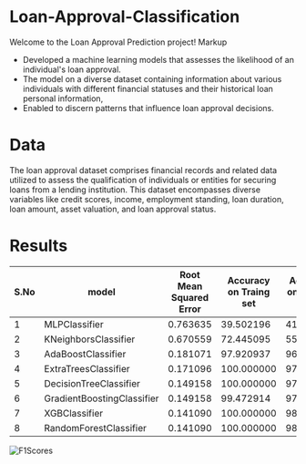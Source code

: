 # Loan-Approval-Classification
Welcome to the Loan Approval Prediction project!
Markup 
* Developed a machine learning models that assesses the likelihood of an individual's loan approval. 
* The model on a diverse dataset containing information about various individuals with different financial statuses and their historical loan personal information,
* Enabled to discern patterns that influence loan approval decisions.
# Data
The loan approval dataset comprises financial records and related data utilized to assess the qualification of individuals or entities for securing loans from a lending institution. This dataset encompasses diverse variables like credit scores, income, employment standing, loan duration, loan amount, asset valuation, and loan approval status.
# Results
S.No | model |	Root Mean Squared Error |	Accuracy on Traing set |	Accuracy on Testing set
-----|------|-------------------|------------------------------|-------------------------
1 |	MLPClassifier |	0.763635 |	39.502196 |	41.686183
2 |	KNeighborsClassifier |	0.670559 |	72.445095 |	55.035129
3 |	AdaBoostClassifier |	0.181071 |	97.920937 |	96.721311
4 |	ExtraTreesClassifier |	0.171096 |	100.000000 |	97.072600
5 |	DecisionTreeClassifier |	0.149158 |	100.000000 |	97.775176
6 |	GradientBoostingClassifier |	0.149158 |	99.472914 |	97.775176
7 |	XGBClassifier |	0.141090 |	100.000000 |	98.009368
8 |	RandomForestClassifier |	0.141090 |	100.000000 |	98.009368

![F1Scores](https://github.com/KhuranaAksh/Loan-Approval-Classification/assets/50616556/59734c14-9e0b-41cc-ba93-35c31821248e)

